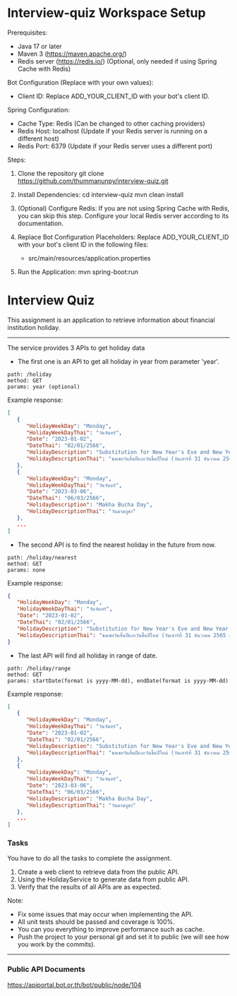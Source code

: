 # Interview-quiz Workspace Setup

Prerequisites:
- Java 17 or later
- Maven 3 (https://maven.apache.org/)
- Redis server (https://redis.io/) (Optional, only needed if using Spring Cache with Redis)

Bot Configuration (Replace with your own values):
- Client ID: Replace ADD_YOUR_CLIENT_ID with your bot's client ID.

Spring Configuration:
- Cache Type: Redis (Can be changed to other caching providers)
- Redis Host: localhost (Update if your Redis server is running on a different host)
- Redis Port: 6379 (Update if your Redis server uses a different port)

Steps:
1. Clone the repository
    git clone https://github.com/thummanunpy/interview-quiz.git

2. Install Dependencies:
   cd interview-quiz
   mvn clean install

3. (Optional) Configure Redis:
   If you are not using Spring Cache with Redis, you can skip this step.
   Configure your local Redis server according to its documentation.

4. Replace Bot Configuration Placeholders:
    Replace ADD_YOUR_CLIENT_ID with your bot's client ID in the following files:
    - src/main/resources/application.properties

5. Run the Application:
    mvn spring-boot:run



# Interview Quiz

This assignment is an application to retrieve information about financial institution holiday.

---

The service provides 3 APIs to get holiday data

- The first one is an API to get all holiday in year from parameter 'year'.
```
path: /holiday
method: GET
params: year (optional)
```

Example response:
```json
[
   {
      "HolidayWeekDay": "Monday",
      "HolidayWeekDayThai": "วันจันทร์",
      "Date": "2023-01-02",
      "DateThai": "02/01/2566",
      "HolidayDescription": "Substitution for New Year's Eve and New Year's Day (Saturday 31st  December 2022 and Saturday 1st January 2023)",
      "HolidayDescriptionThai": "ชดเชยวันสิ้นปีและวันขึ้นปีใหม่ (วันเสาร์ที่ 31 ธันวาคม 2565 และวันอาทิตย์ที่ 1 มกราคม 2566)"
   },
   {
      "HolidayWeekDay": "Monday",
      "HolidayWeekDayThai": "วันจันทร์",
      "Date": "2023-03-06",
      "DateThai": "06/03/2566",
      "HolidayDescription": "Makha Bucha Day",
      "HolidayDescriptionThai": "วันมาฆบูชา"
   },
   ...
]
```

- The second API is to find the nearest holiday in the future from now.
```
path: /holiday/nearest
method: GET
params: none
```

Example response:
```json
{
   "HolidayWeekDay": "Monday",
   "HolidayWeekDayThai": "วันจันทร์",
   "Date": "2023-01-02",
   "DateThai": "02/01/2566",
   "HolidayDescription": "Substitution for New Year's Eve and New Year's Day (Saturday 31st  December 2022 and Saturday 1st January 2023)",
   "HolidayDescriptionThai": "ชดเชยวันสิ้นปีและวันขึ้นปีใหม่ (วันเสาร์ที่ 31 ธันวาคม 2565 และวันอาทิตย์ที่ 1 มกราคม 2566)"
}
```

- The last API will find all holiday in range of date.
```
path: /holiday/range
method: GET
params: startDate(format is yyyy-MM-dd), endDate(format is yyyy-MM-dd)
```

Example response:
```json
[
   {
      "HolidayWeekDay": "Monday",
      "HolidayWeekDayThai": "วันจันทร์",
      "Date": "2023-01-02",
      "DateThai": "02/01/2566",
      "HolidayDescription": "Substitution for New Year's Eve and New Year's Day (Saturday 31st  December 2022 and Saturday 1st January 2023)",
      "HolidayDescriptionThai": "ชดเชยวันสิ้นปีและวันขึ้นปีใหม่ (วันเสาร์ที่ 31 ธันวาคม 2565 และวันอาทิตย์ที่ 1 มกราคม 2566)"
   },
   {
      "HolidayWeekDay": "Monday",
      "HolidayWeekDayThai": "วันจันทร์",
      "Date": "2023-03-06",
      "DateThai": "06/03/2566",
      "HolidayDescription": "Makha Bucha Day",
      "HolidayDescriptionThai": "วันมาฆบูชา"
   },
   ...
]
```

### Tasks

You have to do all the tasks to complete the assignment.

1. Create a web client to retrieve data from the public API.
2. Using the HolidayService to generate data from public API.
3. Verify that the results of all APIs are as expected.

Note:
- Fix some issues that may occur when implementing the API.
- All unit tests should be passed and coverage is 100%.
- You can you everything to improve performance such as cache.
- Push the project to your personal git and set it to public (we will see how you work by the commits).

---

### Public API Documents

https://apiportal.bot.or.th/bot/public/node/104
